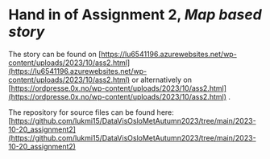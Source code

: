 # Hand in of Assignment 2, _Map based story_

The story can be found on [https://lu6541196.azurewebsites.net/wp-content/uploads/2023/10/ass2.html](https://lu6541196.azurewebsites.net/wp-content/uploads/2023/10/ass2.html) or alternatively on [https://ordpresse.0x.no/wp-content/uploads/2023/10/ass2.html](https://ordpresse.0x.no/wp-content/uploads/2023/10/ass2.html) .

The repository for source files can be found here: [https://github.com/lukmi15/DataVisOsloMetAutumn2023/tree/main/2023-10-20_assignment2](https://github.com/lukmi15/DataVisOsloMetAutumn2023/tree/main/2023-10-20_assignment2)
